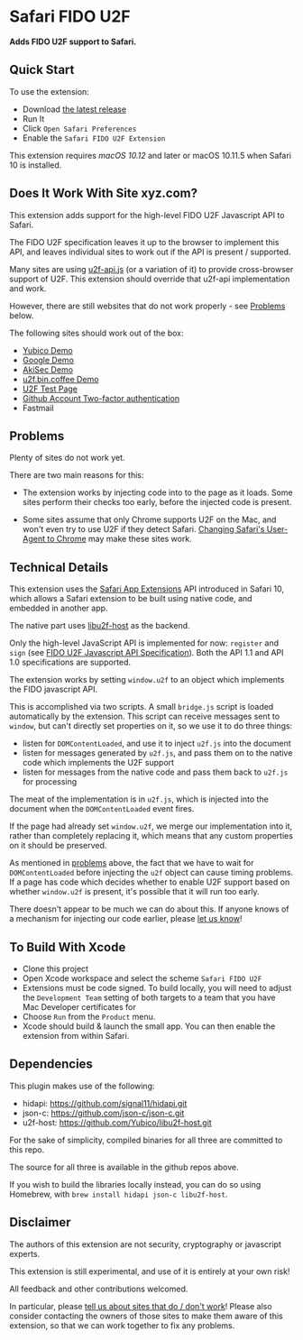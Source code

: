# Safari FIDO U2F

**Adds FIDO U2F support to Safari.**

## Quick Start

To use the extension:

- Download [the latest release](https://github.com/Safari-FIDO-U2F/Safari-FIDO-U2F/releases)
- Run It
- Click `Open Safari Preferences`
- Enable the `Safari FIDO U2F Extension`

This extension requires *macOS 10.12* and later or macOS 10.11.5 when Safari 10 is installed.

## Does It Work With Site xyz.com?

This extension adds support for the high-level FIDO U2F Javascript API to Safari.

The FIDO U2F specification leaves it up to the browser to implement this API, and leaves individual sites
to work out if the API is present / supported.

Many sites are using [u2f-api.js](https://demo.yubico.com/js/u2f-api.js) (or a variation of it) to provide
cross-browser support of U2F. This extension should override that u2f-api implementation and work.

However, there are still websites that do not work properly - see [Problems](#problems) below.

The following sites should work out of the box:

- [Yubico Demo](https://demo.yubico.com/u2f)
- [Google Demo](https://crxjs-dot-u2fdemo.appspot.com)
- [AkiSec Demo](https://akisec.com/demo/)
- [u2f.bin.coffee Demo](https://u2f.bin.coffee)
- [U2F Test Page](https://alexander.sagen.me/u2f-test-page/)
- [Github Account Two-factor authentication](https://help.github.com/articles/configuring-two-factor-authentication-via-fido-u2f/)
- Fastmail

## Problems

Plenty of sites do not work yet.

There are two main reasons for this:

- The extension works by injecting code into to the page as it loads. Some sites perform their checks too early, before the injected code is present.

- Some sites assume that only Chrome supports U2F on the Mac, and won't even try to use U2F if they detect Safari. [Changing Safari's User-Agent to Chrome](http://www.howtogeek.com/211961/how-to-change-safaris-user-agent-in-os-x/) may make these sites work.


## Technical Details

This extension uses the [Safari App Extensions](https://developer.apple.com/library/prerelease/content/documentation/NetworkingInternetWeb/Conceptual/SafariAppExtension_PG/index.html#//apple_ref/doc/uid/TP40017319-CH15-SW1) API introduced in Safari 10, which allows a Safari extension to be built using native code, and embedded in another app.

The native part uses [libu2f-host](https://github.com/Yubico/libu2f-host) as the backend.

Only the high-level JavaScript API is implemented for now: `register` and `sign` (see [FIDO U2F Javascript API Specification](https://fidoalliance.org/specs/fido-u2f-v1.0-nfc-bt-amendment-20150514/fido-u2f-javascript-api.html)). Both the API 1.1 and API 1.0 specifications are supported.

The extension works by setting `window.u2f` to an object which implements the FIDO javascript API.

This is accomplished via two scripts. A small `bridge.js` script is loaded automatically by the extension. This script can receive messages sent to `window`, but can't directly set properties on it, so we use it to do three things:

- listen for `DOMContentLoaded`, and use it to inject `u2f.js` into the document
- listen for messages generated by `u2f.js`, and pass them on to the native code which implements the U2F support
- listen for messages from the native code and pass them back to `u2f.js` for processing

The meat of the implementation is in `u2f.js`, which is injected into the document when the `DOMContentLoaded` event fires.

If the page had already set `window.u2f`, we merge our implementation into it, rather than completely replacing it, which means that any custom properties on it should be preserved.

As mentioned in [problems](#problems) above, the fact that we have to wait for `DOMContentLoaded` before injecting the `u2f` object can cause timing problems. If a page has code which decides whether to enable U2F support based on whether `window.u2f` is present, it's possible that it will run too early.

There doesn't appear to be much we can do about this. If anyone knows of a mechanism for injecting our code earlier, please [let us know](https://github.com/Safari-FIDO-U2F/Safari-FIDO-U2F/issues)!



## To Build With Xcode

- Clone this project
- Open Xcode workspace and select the scheme `Safari FIDO U2F`
- Extensions must be code signed. To build locally, you will need to adjust the `Development Team` setting of both targets to a team that you have Mac Developer certificates for
- Choose `Run` from the `Product` menu.
- Xcode should build & launch the small app. You can then enable the extension from within Safari.

## Dependencies

This plugin makes use of the following:

- hidapi: https://github.com/signal11/hidapi.git
- json-c: https://github.com/json-c/json-c.git
- u2f-host: https://github.com/Yubico/libu2f-host.git

For the sake of simplicity, compiled binaries for all three are committed to this repo.

The source for all three is available in the github repos above.

If you wish to build the libraries locally instead, you can do so using Homebrew, with `brew install hidapi json-c libu2f-host`.

## Disclaimer

The authors of this extension are not security, cryptography or javascript experts.

This extension is still experimental, and use of it is entirely at your own risk!

All feedback and other contributions welcomed.

In particular, please [tell us about sites that do / don't work](https://github.com/Safari-FIDO-U2F/Safari-FIDO-U2F/issues)! Please also consider contacting the owners of those sites to make them aware of this extension, so that we can work together to fix any problems.
